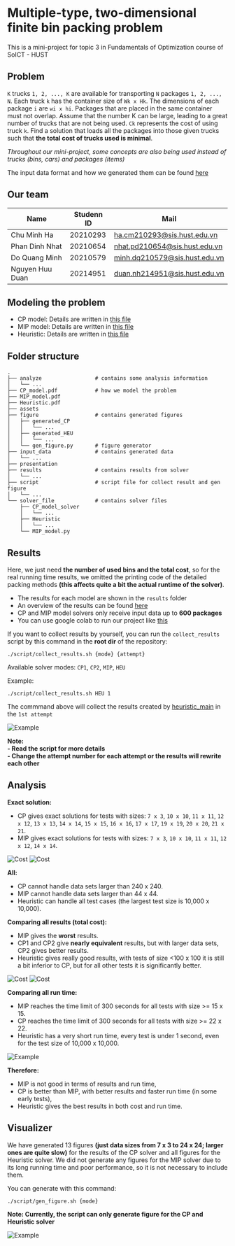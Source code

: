 # Multiple-type, two-dimensional finite bin packing problem
This is a mini-project for topic 3 in Fundamentals of Optimization course of SoICT - HUST
## Problem
`K` trucks `1, 2, ..., K` are available for transporting `N` packages `1, 2, ..., N`. Each truck `k` has the container size of `Wk x Hk`. The dimensions of each package `i` are `wi x hi`. Packages that are placed in the same container must not overlap. Assume that the number K can be large, leading to a great number of trucks that are not being used. `Ck` represents the cost of using truck `k`. Find a solution that loads all the packages into those given trucks such that **the total cost of trucks used is minimal**.  

*Throughout our mini-project, some concepts are also being used instead of trucks (bins, cars) and packages (items)*

The input data format and how we generated them can be found [here](./input_data/README.md) 

## Our team
| Name            | Studenn ID | Mail                          |
|-----------------|------------|-------------------------------|
| Chu Minh Ha     | 20210293   | ha.cm210293@sis.hust.edu.vn   |
| Phan Dinh Nhat  | 20210654   | nhat.pd210654@sis.hust.edu.vn | 
| Do Quang Minh   | 20210579   | minh.dq210579@sis.hust.edu.vn |
| Nguyen Huu Duan | 20214951   | duan.nh214951@sis.hust.edu.vn |  

## Modeling the problem
- CP model: Details are written in [this file](CP_model.pdf)
- MIP model: Details are written in [this file](MIP_model.pdf)
- Heuristic: Details are written in [this file](Heuristic.pdf)

## Folder structure
```
.
├── analyze                 # contains some analysis information
│   └── ...
├── CP_model.pdf            # how we model the problem
├── MIP_model.pdf
├── Heuristic.pdf
├── assets
├── figure                  # contains generated figures
│   ├── generated_CP
│   │   └── ...
│   ├── generated_HEU
│   │   └── ...
│   └── gen_figure.py       # figure generator
├── input_data              # contains generated data
│   └── ...
├── presentation
├── results                 # contains results from solver
│   └── ...
├── script                  # script file for collect result and gen figure
│   └── ...
└── solver_file             # contains solver files
    ├── CP_model_solver
    │   └── ...
    ├── Heuristic
    │   └── ...
    └── MIP_model.py
```

## Results
Here, we just need **the number of used bins and the total cost**, so for the real running time results, we omitted the printing code of the detailed packing methods **(this affects quite a bit the actual runtime of the solver)**.
- The results for each model are shown in the `results` folder
- An overview of the results can be found [here](./results/results.pdf)
- CP and MIP model solvers only receive input data up to **600 packages**   
- You can use google colab to run our project like [this](https://colab.research.google.com/drive/1ouxqr2eeJTfJou74Oxw4Syih_zFGgm2p?usp=sharing)    

If you want to collect results by yourself, you can run the `collect_results` script by this command in the **root dir** of the repository:
```
./script/collect_results.sh {mode} {attempt}
```
Available solver modes: `CP1`, `CP2`, `MIP`, `HEU`

Example:
```
./script/collect_results.sh HEU 1
```  
The commmand above will collect the results created by [heuristic_main](/solver_file/Heuristic/) in the `1st attempt`     
  
![Example](./assets/example.gif)  
  
**Note:**   
**- Read the script for more details**  
**- Change the attempt number for each attempt or the results will rewrite each other**

## Analysis
**Exact solution:**
- CP gives exact solutions for tests with sizes: `7 x 3`, `10 x 10`, `11 x 11`, `12 x 12`, `13 x 13`, `14 x 14`, `15 x 15`, `16 x 16`, `17 x 17`, `19 x 19`, `20 x 20`, `21 x 21`.
- MIP gives exact solutions for tests with sizes: `7 x 3`, `10 x 10`, `11 x 11`, `12 x 12`, `14 x 14`.  

<!-- | Input    	|       |    CP 1       |       |      CP 2     |       |       MIP     |       |       Heuristic       |
|----------	|-----	|-------------	|-----	|-------------	|-----	|-------------	|-----	|---------------------	|
|          	| f   	| t (s)       	| f   	| t (s)       	| f   	| t (s)       	| f   	| t (s)               	|
| 0007.txt 	| 250 	| 0.027932056 	| 250 	| 0.029741828 	| 250 	| 3.176666667 	| 300 	| 0.000063000 	|
| 0010.txt 	| 51  	| 0.049313393 	| 51  	| 0.082288480 	| 51  	| 2.642000000 	| 51  	| 0.000119500 	|
| 0011.txt 	| 79  	| 0.053943779 	| 79  	| 0.194204638 	| 79  	| 14.00300000 	| 79  	| 0.000111500 	|
| 0012.txt 	| 54  	| 0.057868931 	| 54  	| 0.088900393 	| 54  	| 7.898000000 	| 54  	| 0.00012350  	|
| 0013.txt 	| 103 	| 0.109191075 	| 103 	| 0.248680102 	|     	|             	| 145 	| 0.000121000 	|
| 0014.txt 	| 50  	| 0.218952388 	| 50  	| 0.156991295 	| 50  	| 27.73466667 	| 55  	| 0.000147000 	|
| 0015.txt 	| 106 	| 0.513134012 	| 106 	| 0.859766784 	|     	|             	| 106 	| 0.000147500 	|
| 0016.txt 	| 113 	| 0.905138111 	| 113 	| 0.434518921 	|     	|             	| 130 	| 0.000178500 	|
| 0017.txt 	| 105 	| 190.2477704 	| 105 	| 48.88790709 	|     	|             	| 105 	| 0.000175500 	|
| 0018.txt 	|     	|             	|     	|             	|     	|             	| 121 	| 0.000196500 	|
| 0019.txt 	| 106 	| 5.214479066 	| 106 	| 4.515408114 	|     	|             	| 129 	| 0.000239000 	|
| 0020.txt 	| 171 	| 2.519827466 	| 171 	| 3.259184459 	|     	|             	| 188 	| 0.000226000 	|
| 0021.txt 	| 108 	| 8.500796449 	| 108 	| 13.22533175 	|     	|             	| 120 	| 0.000229500 	| -->

![Cost](./analyze/table_compare_only_exact.png)
![Cost](./analyze/compare_only_exact.png)


**All:**
- CP cannot handle data sets larger than 240 x 240. 
- MIP cannot handle data sets larger than 44 x 44.
- Heuristic can handle all test cases (the largest test size is 10,000 x 10,000).

**Comparing all results (total cost):**
- MIP gives the **worst** results.
- CP1 and CP2 give **nearly equivalent** results, but with larger data sets, CP2 gives better results.
- Heuristic gives really good results, with tests of size <100 x 100 it is still a bit inferior to CP, but for all other tests it is significantly better.

![Cost](./analyze/compare_cost_all.png)
![Cost](./analyze/zoomed_compare_cost_all.png)

**Comparing all run time:**

- MIP reaches the time limit of 300 seconds for all tests with size >= 15 x 15.
- CP reaches the time limit of 300 seconds for all tests with size >= 22 x 22.
- Heuristic has a very short run time, every test is under 1 second, even for the test size of 10,000 x 10,000.

![Example](./analyze/compare_run_time_all_first_25_test.png)

**Therefore:**

- MIP is not good in terms of results and run time,
- CP is better than MIP, with better results and faster run time (in some early tests),
- Heuristic gives the best results in both cost and run time. 

## Visualizer
We have generated 13 figures **(just data sizes from 7 x 3 to 24 x 24; larger ones are quite slow)** for the results of the CP solver and all figures for the Heuristic solver. We did not generate any figures for the MIP solver due to its long running time and poor performance, so it is not necessary to include them.     
  
You can generate with this command:  
```
./script/gen_figure.sh {mode}
```
**Note: Currently, the script can only generate figure for the CP and Heuristic solver** 
  
![Example](./figure/generated_CP/0011/bin_10.png)  

